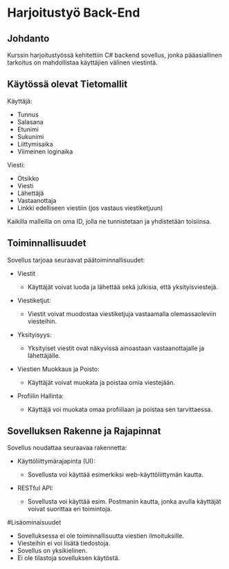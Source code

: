# Harjoitustyö Back-End

## Johdanto

Kurssin harjoitustyössä kehitettiin C# backend sovellus, jonka pääasiallinen tarkoitus on mahdollistaa käyttäjien välinen viestintä.

## Käytössä olevat Tietomallit

Käyttäjä:
- Tunnus
- Salasana
- Etunimi
- Sukunimi
- Liittymisaika
- Viimeinen loginaika


Viesti:
- Otsikko
- Viesti
- Lähettäjä 
- Vastaanottaja
- Linkki edelliseen viestiin (jos vastaus viestiketjuun)

Kaikilla malleilla on oma ID, jolla ne tunnistetaan ja yhdistetään toisiinsa.

## Toiminnallisuudet

Sovellus tarjoaa seuraavat päätoiminnallisuudet:

- Viestit
  - Käyttäjät voivat luoda ja lähettää sekä julkisia, että yksityisviestejä.

- Viestiketjut:
  - Viestit voivat muodostaa viestiketjuja vastaamalla olemassaoleviin viesteihin.

- Yksityisyys:
  - Yksityiset viestit ovat näkyvissä ainoastaan vastaanottajalle ja lähettäjälle.

- Viestien Muokkaus ja Poisto:
  - Käyttäjät voivat muokata ja poistaa omia viestejään.

- Profiilin Hallinta:
  - Käyttäjä voi muokata omaa profiiliaan ja poistaa sen tarvittaessa.

## Sovelluksen Rakenne ja Rajapinnat

Sovellus noudattaa seuraavaa rakennetta:

- Käyttöliittymärajapinta (UI):
  - Sovellusta voi käyttää esimerkiksi web-käyttöliittymän kautta.

- RESTful API:
  - Sovellusta voi käyttää esim. Postmanin kautta, jonka avulla käyttäjät voivat suorittaa eri toimintoja.
 
#Lisäominaisuudet
  - Sovelluksessa ei ole toiminnallisuutta viestien ilmoituksille.
  - Viesteihin ei voi lisätä tiedostoja.
  - Sovellus on yksikielinen.
  - Ei ole tilastoja sovelluksen käytöstä.
